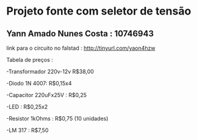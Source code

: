 # Projeto fonte com seletor de tensão
## Yann Amado Nunes Costa : 10746943

link para o circuito no falstad : http://tinyurl.com/yaon4hzw

Tabela de preços : 

-Transformador 220v-12v R$38,00

-Diodo 1N 4007: R$0,15x4

-Capacitor 220uFx25V : R$0,25

-LED : R$0,25x2

-Resistor 1kOhms : R$0,75 (10 unidades)

-LM 317 : R$7,50
